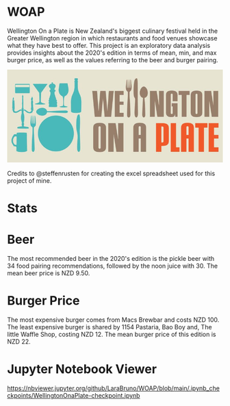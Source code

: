 # WOAP

Wellington On a Plate is New Zealand's biggest culinary festival held in the Greater Wellington region in which restaurants and food venues showcase what they have best to offer. 
This project is an exploratory data analysis provides insights about the 2020's edition in terms of mean, min, and max burger price, as well as the values referring to the beer and burger pairing.

![](images/WOAP.jpg)

Credits to @steffenrusten for creating the excel spreadsheet used for this project of mine.

# Stats

# Beer
The most recommended beer in the 2020's edition is the pickle beer with 34 food pairing recommendations, followed by the noon juice with 30.
The mean beer price is NZD 9.50.

# Burger Price
The most expensive burger comes from Macs Brewbar and costs NZD 100. The least expensive burger is shared by 1154 Pastaria, Bao Boy and, The little Waffle Shop, costing NZD 12. The mean burger price of this edition is NZD 22.

# Jupyter Notebook Viewer
https://nbviewer.jupyter.org/github/LaraBruno/WOAP/blob/main/.ipynb_checkpoints/WellingtonOnaPlate-checkpoint.ipynb
